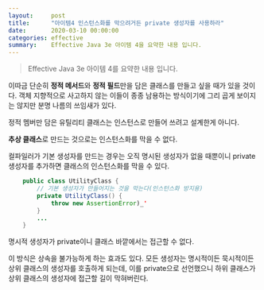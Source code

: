 ```yaml
---
layout:     post
title:      "아이템4 인스턴스화를 막으려거든 private 생성자를 사용하라"
date:       2020-03-10 00:00:00
categories: effective
summary:    Effective Java 3e 아이템 4을 요약한 내용 입니다.
---
```


> Effective Java 3e 아이템 4를 요약한 내용 입니다.

이따금 단순히 **정적 메서드**와 **정적 필드**만을 담은 클래스를 만들고 싶을 때가 있을 것이다. 객체 지향적으로 사고하지 않는 이들이 종종 남용하는 방식이기에 그리 곱게 보이지는 않지만 분명 나름의 쓰임새가 있다. 

정적 멤버만 담은 유틸리티 클래스는 인스턴스로 만들어 쓰려고 설계한게 아니다. 

**추상 클래스**로 만드는 것으로는 인스턴스화를 막을 수 없다. 

컬파일러가 기본 생성자를 만드는 경우는 오직 명시된 생성자가 없을 때뿐이니 private 생성자를 추가하면 클래스의 인스턴스화를 막을 수 있다. 
```java
    public class UtilityClass {
    	// 기본 생성자가 만들어지는 것을 막는다(인스턴스화 방지용)
    	private UtilityClass() {
    		throw new AssertionError)_'
    	}
    	... 
    }
```

명시적 생성자가 private이니 클래스 바깥에서는 접근할 수 없다. 

이 방식은 상속을 불가능하게 하는 효과도 있다. 모든 생성자는 명시적이든 묵시적이든 상위 클래스의 생성자를 호출하게 되는데, 이를 private으로 선언했으니 하위 클래스가 상위 클래스의 생성자에 접근할 길이 막혀버린다.